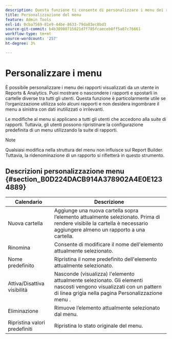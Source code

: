 ```yaml
---
description: Questa funzione ti consente di personalizzare i menu dei rapporti visualizzati da un utente in Reports & Analytics. Puoi mostrare o nascondere i rapporti e spostarli in cartelle diverse tra tutti gli utenti. Questa funzione è particolarmente utile se l’organizzazione utilizza solo alcuni rapporti e non desidera ingombrare il menu a sinistra con dati inutilizzati o irrilevanti.
title: Personalizzazione del menu
feature: Admin Tools
exl-id: 0cba7569-81e9-44be-8633-79da83ec8bd3
source-git-commit: b4b38980715021d7f785fcaeceb8ff5a87c76661
workflow-type: tm+mt
source-wordcount: '257'
ht-degree: 3%

---
```


# Personalizzare i menu

È possibile personalizzare i menu dei rapporti visualizzati da un utente in Reports &amp; Analytics. Puoi mostrare o nascondere i rapporti e spostarli in cartelle diverse tra tutti gli utenti. Questa funzione è particolarmente utile se l’organizzazione utilizza solo alcuni rapporti e non desidera ingombrare il menu a sinistra con dati inutilizzati o irrilevanti.

Le modifiche al menu si applicano a tutti gli utenti che accedono alla suite di rapporti. Tuttavia, gli utenti possono ripristinare la configurazione predefinita di un menu utilizzando la suite di rapporti.

>[!NOTE]
>
>Qualsiasi modifica nella struttura del menu non influisce sul Report Builder. Tuttavia, la ridenominazione di un rapporto si rifletterà in questo strumento.

## Descrizioni personalizzazione menu {#section_B0D224DACB914A378902A4E0E1234889}

| Calendario | Descrizione |
|--- |--- |
| Nuova cartella | Aggiunge una nuova cartella sopra l’elemento attualmente selezionato. Prima di rendere visibile la cartella è necessario aggiungere almeno un rapporto a una cartella. |
| Rinomina | Consente di modificare il nome dell&#39;elemento attualmente selezionato. |
| Nome predefinito | Ripristina il nome predefinito dell&#39;elemento attualmente selezionato. |
| Attiva/Disattiva visibilità | Nasconde (visualizza) l&#39;elemento attualmente selezionato. Gli elementi nascosti vengono visualizzati con un pattern di linea grigia nella pagina Personalizzazione menu . |
| Eliminazione | Rimuove l’elemento attualmente selezionato dal menu. |
| Ripristina valori predefiniti | Ripristina lo stato originale del menu. |
